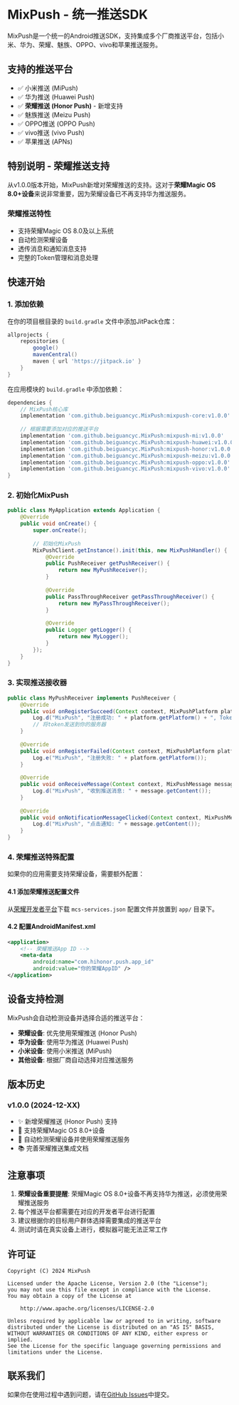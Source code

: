 # MixPush - 统一推送SDK

MixPush是一个统一的Android推送SDK，支持集成多个厂商推送平台，包括小米、华为、荣耀、魅族、OPPO、vivo和苹果推送服务。

## 支持的推送平台

- ✅ 小米推送 (MiPush)
- ✅ 华为推送 (Huawei Push)
- ✅ **荣耀推送 (Honor Push)** - 新增支持
- ✅ 魅族推送 (Meizu Push)  
- ✅ OPPO推送 (OPPO Push)
- ✅ vivo推送 (vivo Push)
- ✅ 苹果推送 (APNs)

## 特别说明 - 荣耀推送支持

从v1.0.0版本开始，MixPush新增对荣耀推送的支持。这对于**荣耀Magic OS 8.0+设备**来说非常重要，因为荣耀设备已不再支持华为推送服务。

### 荣耀推送特性
- 支持荣耀Magic OS 8.0及以上系统
- 自动检测荣耀设备
- 透传消息和通知消息支持
- 完整的Token管理和消息处理

## 快速开始

### 1. 添加依赖

在你的项目根目录的 `build.gradle` 文件中添加JitPack仓库：

```gradle
allprojects {
    repositories {
        google()
        mavenCentral()
        maven { url 'https://jitpack.io' }
    }
}
```

在应用模块的 `build.gradle` 中添加依赖：

```gradle
dependencies {
    // MixPush核心库
    implementation 'com.github.beiguancyc.MixPush:mixpush-core:v1.0.0'
    
    // 根据需要添加对应的推送平台
    implementation 'com.github.beiguancyc.MixPush:mixpush-mi:v1.0.0'
    implementation 'com.github.beiguancyc.MixPush:mixpush-huawei:v1.0.0'
    implementation 'com.github.beiguancyc.MixPush:mixpush-honor:v1.0.0'  // 新增荣耀推送
    implementation 'com.github.beiguancyc.MixPush:mixpush-meizu:v1.0.0'
    implementation 'com.github.beiguancyc.MixPush:mixpush-oppo:v1.0.0'
    implementation 'com.github.beiguancyc.MixPush:mixpush-vivo:v1.0.0'
}
```

### 2. 初始化MixPush

```java
public class MyApplication extends Application {
    @Override
    public void onCreate() {
        super.onCreate();
        
        // 初始化MixPush
        MixPushClient.getInstance().init(this, new MixPushHandler() {
            @Override
            public PushReceiver getPushReceiver() {
                return new MyPushReceiver();
            }
            
            @Override
            public PassThroughReceiver getPassThroughReceiver() {
                return new MyPassThroughReceiver();
            }
            
            @Override
            public Logger getLogger() {
                return new MyLogger();
            }
        });
    }
}
```

### 3. 实现推送接收器

```java
public class MyPushReceiver implements PushReceiver {
    @Override
    public void onRegisterSucceed(Context context, MixPushPlatform platform) {
        Log.d("MixPush", "注册成功: " + platform.getPlatform() + ", Token: " + platform.getRegId());
        // 将token发送到你的服务器
    }
    
    @Override
    public void onRegisterFailed(Context context, MixPushPlatform platform) {
        Log.e("MixPush", "注册失败: " + platform.getPlatform());
    }
    
    @Override
    public void onReceiveMessage(Context context, MixPushMessage message) {
        Log.d("MixPush", "收到推送消息: " + message.getContent());
    }
    
    @Override
    public void onNotificationMessageClicked(Context context, MixPushMessage message) {
        Log.d("MixPush", "点击通知: " + message.getContent());
    }
}
```

### 4. 荣耀推送特殊配置

如果你的应用需要支持荣耀设备，需要额外配置：

#### 4.1 添加荣耀推送配置文件

从[荣耀开发者平台](https://developer.honor.com/)下载 `mcs-services.json` 配置文件并放置到 `app/` 目录下。

#### 4.2 配置AndroidManifest.xml

```xml
<application>
    <!-- 荣耀推送App ID -->
    <meta-data
        android:name="com.hihonor.push.app_id"
        android:value="你的荣耀AppID" />
</application>
```

## 设备支持检测

MixPush会自动检测设备并选择合适的推送平台：

- **荣耀设备**: 优先使用荣耀推送 (Honor Push)
- **华为设备**: 使用华为推送 (Huawei Push)  
- **小米设备**: 使用小米推送 (MiPush)
- **其他设备**: 根据厂商自动选择对应推送服务

## 版本历史

### v1.0.0 (2024-12-XX)
- ✨ 新增荣耀推送 (Honor Push) 支持
- 🔧 支持荣耀Magic OS 8.0+设备
- 📱 自动检测荣耀设备并使用荣耀推送服务
- 📚 完善荣耀推送集成文档

## 注意事项

1. **荣耀设备重要提醒**: 荣耀Magic OS 8.0+设备不再支持华为推送，必须使用荣耀推送服务
2. 每个推送平台都需要在对应的开发者平台进行配置
3. 建议根据你的目标用户群体选择需要集成的推送平台
4. 测试时请在真实设备上进行，模拟器可能无法正常工作

## 许可证

```
Copyright (C) 2024 MixPush

Licensed under the Apache License, Version 2.0 (the "License");
you may not use this file except in compliance with the License.
You may obtain a copy of the License at

    http://www.apache.org/licenses/LICENSE-2.0

Unless required by applicable law or agreed to in writing, software
distributed under the License is distributed on an "AS IS" BASIS,
WITHOUT WARRANTIES OR CONDITIONS OF ANY KIND, either express or implied.
See the License for the specific language governing permissions and
limitations under the License.
```

## 联系我们

如果你在使用过程中遇到问题，请在[GitHub Issues](https://github.com/beiguancyc/MixPush/issues)中提交。

